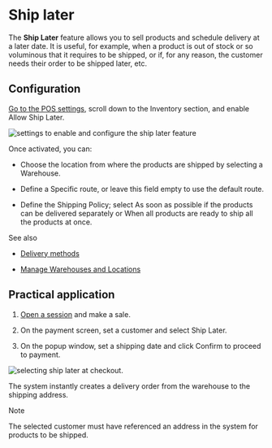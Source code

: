 # Ship later

The **Ship Later** feature allows you to sell products and schedule delivery
at a later date. It is useful, for example, when a product is out of stock or
so voluminous that it requires to be shipped, or if, for any reason, the
customer needs their order to be shipped later, etc.

## Configuration

[Go to the POS settings](../configuration.html#configuration-settings), scroll
down to the Inventory section, and enable Allow Ship Later.

![settings to enable and configure the ship later
feature](../../../../_images/settings3.png)

Once activated, you can:

  * Choose the location from where the products are shipped by selecting a Warehouse.

  * Define a Specific route, or leave this field empty to use the default route.

  * Define the Shipping Policy; select As soon as possible if the products can be delivered separately or When all products are ready to ship all the products at once.

See also

  * [Delivery methods](../../../inventory_and_mrp/inventory/shipping_receiving/setup_configuration/delivery_method.html)

  * [Manage Warehouses and Locations](../../../inventory_and_mrp/inventory/warehouses_storage/inventory_management/warehouses_locations.html)

## Practical application

  1. [Open a session](../../point_of_sale.html#pos-session-start) and make a sale.

  2. On the payment screen, set a customer and select Ship Later.

  3. On the popup window, set a shipping date and click Confirm to proceed to payment.

![selecting ship later at checkout.](../../../../_images/payment1.png)

The system instantly creates a delivery order from the warehouse to the
shipping address.

Note

The selected customer must have referenced an address in the system for
products to be shipped.

